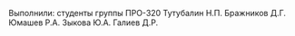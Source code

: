 Выполнили: студенты группы ПРО-320 
Тутубалин Н.П. 
Бражников Д.Г. 
Юмашев Р.А.
Зыкова Ю.А. 
Галиев Д.Р.
